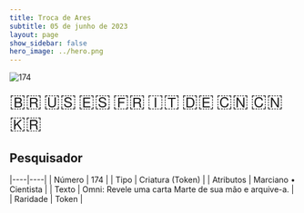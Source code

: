 ```yaml
---
title: Troca de Ares
subtitle: 05 de junho de 2023
layout: page
show_sidebar: false
hero_image: ../hero.png
---
```


![174](https://mastervault-storage-prod.s3.amazonaws.com/media/card_front/pt/600_174_ba624fde79f6_pt.png)

<span title="Português" style="font-size: 32px;cursor: pointer;" onclick="javascript:document.querySelector('img[alt=\'174\']').src=document.querySelector('img[alt=\'174\']').src.replace(/card_front\/[^/]+/, 'card_front/pt').replace(/_[^/.0-9]+\.png/, '_pt.png')">🇧🇷</span>
<span title="English" style="font-size: 32px;cursor: pointer;" onclick="javascript:document.querySelector('img[alt=\'174\']').src=document.querySelector('img[alt=\'174\']').src.replace(/card_front\/[^/]+/, 'card_front/en').replace(/_[^/.0-9]+\.png/, '_en.png')">🇺🇸</span>
<span title="Español" style="font-size: 32px;cursor: pointer;" onclick="javascript:document.querySelector('img[alt=\'174\']').src=document.querySelector('img[alt=\'174\']').src.replace(/card_front\/[^/]+/, 'card_front/es').replace(/_[^/.0-9]+\.png/, '_es.png')">🇪🇸</span>
<span title="Français" style="font-size: 32px;cursor: pointer;" onclick="javascript:document.querySelector('img[alt=\'174\']').src=document.querySelector('img[alt=\'174\']').src.replace(/card_front\/[^/]+/, 'card_front/fr').replace(/_[^/.0-9]+\.png/, '_fr.png')">🇫🇷</span>
<span title="Italiano" style="font-size: 32px;cursor: pointer;" onclick="javascript:document.querySelector('img[alt=\'174\']').src=document.querySelector('img[alt=\'174\']').src.replace(/card_front\/[^/]+/, 'card_front/it').replace(/_[^/.0-9]+\.png/, '_it.png')">🇮🇹</span>
<span title="Deutsche" style="font-size: 32px;cursor: pointer;" onclick="javascript:document.querySelector('img[alt=\'174\']').src=document.querySelector('img[alt=\'174\']').src.replace(/card_front\/[^/]+/, 'card_front/de').replace(/_[^/.0-9]+\.png/, '_de.png')">🇩🇪</span>
<span title="简体中文" style="font-size: 32px;cursor: pointer;" onclick="javascript:document.querySelector('img[alt=\'174\']').src=document.querySelector('img[alt=\'174\']').src.replace(/card_front\/[^/]+/, 'card_front/zh-hans').replace(/_[^/.0-9]+\.png/, '_zh-hans.png')">🇨🇳</span>
<span title="繁體中文" style="font-size: 32px;cursor: pointer;" onclick="javascript:document.querySelector('img[alt=\'174\']').src=document.querySelector('img[alt=\'174\']').src.replace(/card_front\/[^/]+/, 'card_front/zh-hant').replace(/_[^/.0-9]+\.png/, '_zh-hant.png')">🇨🇳</span>
<span title="한국어" style="font-size: 32px;cursor: pointer;" onclick="javascript:document.querySelector('img[alt=\'174\']').src=document.querySelector('img[alt=\'174\']').src.replace(/card_front\/[^/]+/, 'card_front/ko').replace(/_[^/.0-9]+\.png/, '_ko.png')">🇰🇷</span>

## Pesquisador

|----|----|
| Número | 174 |
| Tipo | Criatura (Token) |
| Atributos | Marciano • Cientista |
| Texto | Omni: Revele uma carta Marte de sua mão e arquive-a. |
| Raridade | Token |
